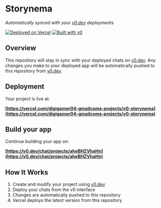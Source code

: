 # Storynema

*Automatically synced with your [v0.dev](https://v0.dev) deployments*

[![Deployed on Vercel](https://img.shields.io/badge/Deployed%20on-Vercel-black?style=for-the-badge&logo=vercel)](https://vercel.com/digigamer04-gmailcoms-projects/v0-storynema)
[![Built with v0](https://img.shields.io/badge/Built%20with-v0.dev-black?style=for-the-badge)](https://v0.dev/chat/projects/aheBHZVhaHn)

## Overview

This repository will stay in sync with your deployed chats on [v0.dev](https://v0.dev).
Any changes you make to your deployed app will be automatically pushed to this repository from [v0.dev](https://v0.dev).

## Deployment

Your project is live at:

**[https://vercel.com/digigamer04-gmailcoms-projects/v0-storynema](https://vercel.com/digigamer04-gmailcoms-projects/v0-storynema)**

## Build your app

Continue building your app on:

**[https://v0.dev/chat/projects/aheBHZVhaHn](https://v0.dev/chat/projects/aheBHZVhaHn)**

## How It Works

1. Create and modify your project using [v0.dev](https://v0.dev)
2. Deploy your chats from the v0 interface
3. Changes are automatically pushed to this repository
4. Vercel deploys the latest version from this repository
